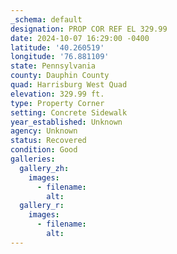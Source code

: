 ```yaml
---
_schema: default
designation: PROP COR REF EL 329.99
date: 2024-10-07 16:29:00 -0400
latitude: '40.260519'
longitude: '76.881109'
state: Pennsylvania
county: Dauphin County
quad: Harrisburg West Quad
elevation: 329.99 ft.
type: Property Corner
setting: Concrete Sidewalk
year_established: Unknown
agency: Unknown
status: Recovered
condition: Good
galleries:
  gallery_zh:
    images:
      - filename:
        alt:
  gallery_r:
    images:
      - filename:
        alt:
---
```

